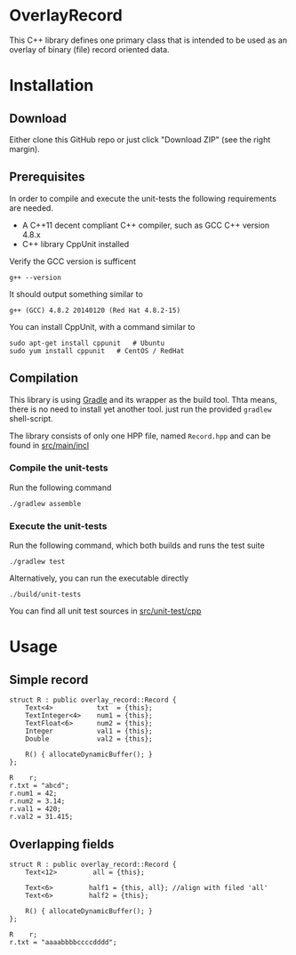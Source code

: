 OverlayRecord
=============

This C++ library defines one primary class that is intended to be used as an overlay of binary (file) record oriented data.

Installation
============

Download
--------

Either clone this GitHub repo or just click "Download ZIP" (see the right margin).


Prerequisites
-------------

In order to compile and execute the unit-tests the following requirements are needed.

*	A C++11 decent compliant C++ compiler, such as GCC C++ version 4.8.x
*	C++ library CppUnit installed

Verify the GCC version is sufficent

	g++ --version
	
It should output something similar to

	g++ (GCC) 4.8.2 20140120 (Red Hat 4.8.2-15)

You can install CppUnit, with a command similar to

	sudo apt-get install cppunit   # Ubuntu
	sudo yum install cppunit   # CentOS / RedHat

Compilation
-----------

This library is using [Gradle](http://www.gradle.org) and its wrapper as the build tool. Thta means, there is no need to install yet another tool. just run the provided `gradlew` shell-script. 

The library consists of only one HPP file, named `Record.hpp` and can be found in [src/main/incl](./src/main/incl/)

### Compile the unit-tests

Run the following command

	./gradlew assemble

### Execute the unit-tests

Run the following command, which both builds and runs the test suite

	./gradlew test

Alternatively, you can run the executable directly

	./build/unit-tests

You can find all unit test sources in [src/unit-test/cpp](./src/unit-test/cpp/)


Usage
=====

Simple record
-------------

	struct R : public overlay_record::Record {
		Text<4>           txt  = {this};
		TextInteger<4>    num1 = {this};
		TextFloat<6>      num2 = {this};
		Integer           val1 = {this};
		Double            val2 = {this};
		
		R() { allocateDynamicBuffer(); }
	};
	
	R    r;
	r.txt = "abcd";
	r.num1 = 42;
	r.num2 = 3.14;
	r.val1 = 420;
	r.val2 = 31.415;

Overlapping fields
------------------

	struct R : public overlay_record::Record {
		Text<12>         all = {this};
	
	    Text<6>         half1 = {this, all}; //align with filed 'all'
	    Text<6>         half2 = {this};
	    
	    R() { allocateDynamicBuffer(); }
	};
	
	R    r;
	r.txt = "aaaabbbbccccdddd";













